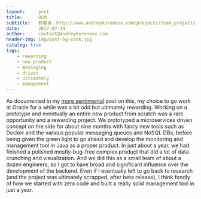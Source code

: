 ```yaml
---
layout:     post
title:      OSM
subtitle:   转载自：http://www.andreykurenkov.com/projects/team_projects/oracle-systems-manager/
date:       2017-07-14
author:     contact@andreykurenkov.com
header-img: img/post-bg-cook.jpg
catalog: true
tags:
    - rewarding
    - new product
    - messaging
    - driven
    - ultimately
    - management
---
```


As documented in my [more sentimental](http://127.0.0.1:4000/writing/moving-on-looking-back) post on this, my choice to go work at Oracle for a while was a bit odd but ultimately rewarding. Working on a prototype and eventually an entire new product from scratch was a rare opportunity and a rewarding project. We prototyped a microservices driven concept on the side for about nine months with fancy new tools such as Docker and the various popular messaging queues and NoSQL DBs, before being given the green light to go ahead and develop the monitoring and management tool in Java as a proper product. In just about a year, we had finished a polished mostly-bug-free complex product that did a lot of data crunching and visualization. And we did this as a small team of about a dozen engineers, so I got to have broad and significant influence over the development of the backend. Even if I eventually left to go back to research (and the project was ultimately scrapped, after beta release), I think fondly of how we started with zero code and built a really solid management tool in just a year.

